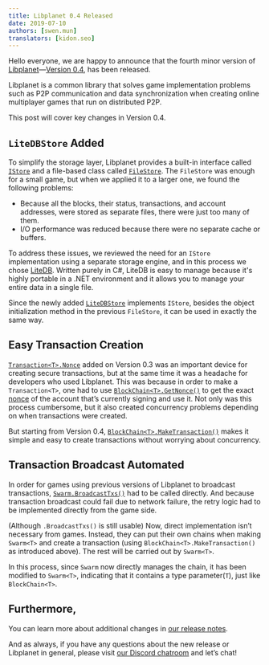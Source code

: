 ```yaml
---
title: Libplanet 0.4 Released
date: 2019-07-10
authors: [swen.mun]
translators: [kidon.seo]
---
```


Hello everyone, we are happy to announce that the fourth minor version of [Libplanet]—[Version 0.4][1], has been released.

Libplanet is a common library that solves game implementation problems such as P2P communication and data synchronization when creating online multiplayer games that run on distributed P2P.

This post will cover key changes in Version 0.4.

[Libplanet]: https://libplanet.io/
[1]: https://github.com/planetarium/libplanet/releases/tag/0.4.0


`LiteDBStore` Added
-------------------

To simplify the storage layer, Libplanet provides a built-in interface called [`IStore`] and a file-based class called [`FileStore`]. The `FileStore` was enough for a small game, but when we applied it to a larger one, we found the following problems:

- Because all the blocks, their status, transactions, and account addresses, were stored as separate files, there were just too many of them.
- I/O performance was reduced because there were no separate cache or buffers.

To address these issues, we reviewed the need for an `IStore` implementation using a separate storage engine, and in this process we chose [LiteDB]. Written purely in C#, LiteDB is easy to manage because it's highly portable in a .NET environment and it allows you to manage your entire data in a single file.

Since the newly added [`LiteDBStore`] implements `IStore`, besides the object initialization method in the previous `FileStore`, it can be used in exactly the same way.


[`IStore`]: https://docs.libplanet.io/0.4.0/api/Libplanet.Store.IStore.html
[`FileStore`]: https://docs.libplanet.io/0.4.0/api/Libplanet.Store.FileStore.html
[LiteDB]: https://www.litedb.org/
[`LiteDBStore`]: https://docs.libplanet.io/0.4.0/api/Libplanet.Store.LiteDBStore.html


Easy Transaction Creation
-------------------------
[`Transaction<T>.Nonce`] added on Version 0.3 was an important device for creating secure transactions, but at the same time it was a headache for developers who used Libplanet. This was because in order to make a `Transaction<T>`, one had to use [`BlockChain<T>.GetNonce()`] to get the exact [nonce] of the account that’s currently signing and use it. Not only was this process cumbersome, but it also created concurrency problems depending on when transactions were created.

But starting from Version 0.4, [`BlockChain<T>.MakeTransaction()`] makes it simple and easy to create transactions without worrying about concurrency.

[`Transaction<T>.Nonce`]: https://docs.libplanet.io/0.3.0/api/Libplanet.Tx.Transaction-1.html#Libplanet_Tx_Transaction_1_Nonce
[`BlockChain<T>.GetNonce()`]: https://docs.libplanet.io/0.3.0/api/Libplanet.Blockchain.BlockChain-1.html#Libplanet_Blockchain_BlockChain_1_GetNonce_Libplanet_Address_
[`BlockChain<T>.MakeTransaction()`]: https://docs.libplanet.io/0.4.0/api/Libplanet.Blockchain.BlockChain-1.html#Libplanet_Blockchain_BlockChain_1_MakeTransaction_Libplanet_Crypto_PrivateKey_System_Collections_Generic_IEnumerable__0__System_Collections_Immutable_IImmutableSet_Libplanet_Address__System_Nullable_System_DateTimeOffset__System_Boolean_
[nonce]: https://en.wikipedia.org/wiki/Cryptographic_nonce


Transaction Broadcast Automated
-------------------------------
In order for games using previous versions of Libplanet to broadcast transactions, [`Swarm.BroadcastTxs()`] had to be called directly. And because transaction broadcast could fail due to network failure, the retry logic had to be implemented directly from the game side.

(Although `.BroadcastTxs()` is still usable) Now, direct implementation isn’t necessary from games. Instead, they can put their own chains when making `Swarm<T>` and create a transaction (using `BlockChain<T>.MakeTransaction()` as introduced above). The rest will be carried out by `Swarm<T>`. 

In this process, since `Swarm` now directly manages the chain, it has been modified to `Swarm<T>`, indicating that it contains a type parameter(`T`), just like` BlockChain<T>`.



[`Swarm.BroadcastTxs()`]: https://docs.libplanet.io/0.3.0/api/Libplanet.Net.Swarm.html#Libplanet_Net_Swarm_BroadcastTxs__1_System_Collections_Generic_IEnumerable_Libplanet_Tx_Transaction___0___


Furthermore,
------------

You can learn more about additional changes in [our release notes][1].

And as always, if you have any questions about the new release or Libplanet in general, please visit [our Discord chatroom][2] and let’s chat!

[2]: https://discord.gg/ue9fgc3



